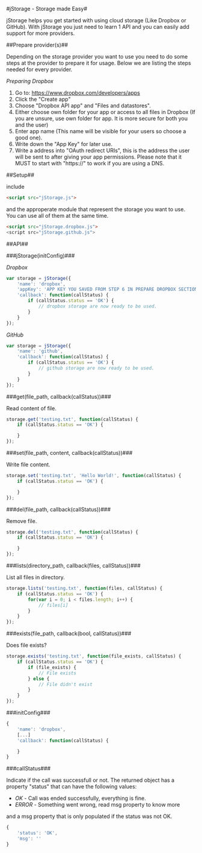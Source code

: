 #jStorage - Storage made Easy#

jStorage helps you get started with using cloud storage (Like Dropbox or GitHub).
With jStorage you just need to learn 1 API and you can easily add support for more providers.

##Prepare provider(s)##

Depending on the storage provider you want to use you need to do some steps at the provider to prepare it for usage.
Below we are listing the steps needed for every provider.

_Preparing Dropbox_

1. Go to: https://www.dropbox.com/developers/apps
2. Click the "Create app"
3. Choose "Dropbox API app" and "Files and datastores".
4. Either choose own folder for your app or access to all files in Dropbox (If you are unsure, use own folder for app. It is more secure for both you and the user)
5. Enter app name (This name will be visible for your users so choose a good one).
6. Write down the "App Key" for later use.
7. Write a address into "OAuth redirect URIs", this is the address the user will be sent to after giving your app permissions. Please note that it MUST to start with "https://" to work if you are using a DNS.


##Setup##

include
```html
<script src="jStorage.js">
```
and the approperate module that represent the storage you want to use.
You can use all of them at the same time.

```html
<script src="jStorage.dropbox.js">
<script src="jStorage.github.js">
```

##API##

###jStorage(initConfig)###

_Dropbox_

```js
var storage = jStorage({
	'name': 'dropbox',
	'appKey': 'APP KEY YOU SAVED FROM STEP 6 IN PREPARE DROPBOX SECTION',
	'callback': function(callStatus) {
		if (callStatus.status == 'OK') {
			// dropbox storage are now ready to be used.
		}
	}
});
```

_GitHub_

```js
var storage = jStorage({
	'name': 'github',
	'callback': function(callStatus) {
		if (callStatus.status == 'OK') {
			// github storage are now ready to be used.
		}
	}
});
```


###get(file_path, callback(callStatus))###

Read content of file.

```js
storage.get('testing.txt', function(callStatus) {
	if (callStatus.status == 'OK') {

	}
});
```

###set(file_path, content, callback(callStatus))###

Write file content.

```js
storage.set('testing.txt', 'Hello World!', function(callStatus) {
	if (callStatus.status == 'OK') {

	}
});
```

###del(file_path, callback(callStatus))###

Remove file.

```js
storage.del('testing.txt', function(callStatus) {
	if (callStatus.status == 'OK') {

	}
});
```

###lists(directory_path, callback(files, callStatus))###

List all files in directory.

```js
storage.lists('testing.txt', function(files, callStatus) {
	if (callStatus.status == 'OK') {
		for(var i = 0; i < files.length; i++) {
			// files[i]
		}
	}
});
```

###exists(file_path, callback(bool, callStatus))###

Does file exists?

```js
storage.exists('testing.txt', function(file_exists, callStatus) {
	if (callStatus.status == 'OK') {
		if (file_exists) {
			// File exists
		} else {
			// File didn't exist
		}
	}
});
```


###initConfig###



```js
{
	'name': 'dropbox',
	[...]
	'callback': function(callStatus) {

	}
}
```

###callStatus###

Indicate if the call was successfull or not.
The returned object has a property "status" that can have the following values:

- _OK_ - Call was ended successfully, everything is fine.
- _ERROR_ - Something went wrong, read msg property to know more

and a msg property that is only populated if the status was not OK.


```js
{
	'status': 'OK',
	'msg': ''
}
```
